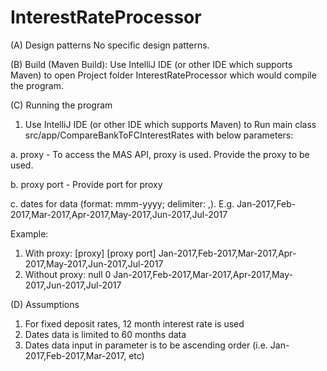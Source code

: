 # InterestRateProcessor
(A) Design patterns
No specific design patterns.

(B) Build (Maven Build):
Use IntelliJ IDE (or other IDE which supports Maven) to open Project folder InterestRateProcessor which would compile the program.

(C) Running the program
1. Use IntelliJ IDE (or other IDE which supports Maven) to Run main class src/app/CompareBankToFCInterestRates with below parameters:

a. proxy - To access the MAS API, proxy is used. Provide the proxy to be used.

b. proxy port - Provide port for proxy

c. dates for data (format: mmm-yyyy; delimiter: ,). E.g. Jan-2017,Feb-2017,Mar-2017,Apr-2017,May-2017,Jun-2017,Jul-2017

Example:
1. With proxy: [proxy] [proxy port] Jan-2017,Feb-2017,Mar-2017,Apr-2017,May-2017,Jun-2017,Jul-2017
2. Without proxy: null 0 Jan-2017,Feb-2017,Mar-2017,Apr-2017,May-2017,Jun-2017,Jul-2017

(D) Assumptions
1. For fixed deposit rates, 12 month interest rate is used
2. Dates data is limited to 60 months data
3. Dates data input in parameter is to be ascending order (i.e. Jan-2017,Feb-2017,Mar-2017, etc)